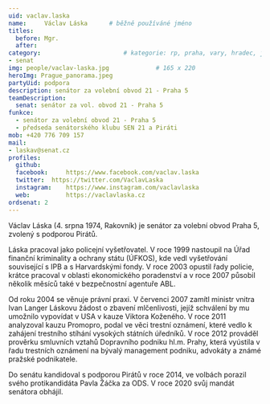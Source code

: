```yaml
---
uid: vaclav.laska
name:     Václav Láska  	# běžně používáné jméno
titles:
  before: Mgr. 
  after:
category:                 		# kategorie: rp, praha, vary, hradec, jmk, senat
- senat
img: people/vaclav-laska.jpg             # 165 x 220
heroImg: Prague_panorama.jpeg
partyUid: podpora
description: senátor za volební obvod 21 - Praha 5
teamDescription:
  senat: senátor za vol. obvod 21 - Praha 5
funkce:
  - senátor za volební obvod 21 - Praha 5
  - předseda senátorského klubu SEN 21 a Piráti
mob: +420 776 709 157
mail:
- laskav@senat.cz
profiles:
  github:                 
  facebook: 	https://www.facebook.com/vaclav.laska
  twitter: 	https://twitter.com/VaclavLaska
  instagram:    https://www.instagram.com/vaclavlaska
  web:          https://vaclavlaska.cz
ordsenat: 2
---
```


Václav Láska (4. srpna 1974, Rakovník) je senátor za volební obvod Praha 5, zvolený s podporou Pirátů.

Láska pracoval jako policejní vyšetřovatel. V roce 1999 nastoupil na Úřad finanční kriminality a ochrany státu (ÚFKOS), kde vedl vyšetřování související s IPB a s Harvardskými fondy. V roce 2003 opustil řady policie, krátce pracoval v oblasti ekonomického poradenství a v roce 2007 působil několik měsíců také v bezpečnostní agentuře ABL.

Od roku 2004 se věnuje právní praxi. V červenci 2007 zamítl ministr vnitra Ivan Langer Láskovu žádost o zbavení mlčenlivosti, jejíž schválení by mu umožnilo vypovídat v USA v kauze Viktora Koženého. V roce 2011 analyzoval kauzu Promopro, podal ve věci trestní oznámení, které vedlo k zahájení trestního stíhání vysokých státních úředníků. V roce 2012 prováděl prověrku smluvních vztahů Dopravního podniku hl.m. Prahy, která vyústila v řadu trestních oznámení na bývalý management podniku, advokáty a známé pražské podnikatele. 

Do senátu kandidoval s podporou Pirátů v roce 2014, ve volbách porazil svého protikandidáta Pavla Žáčka za ODS. V roce 2020 svůj mandát senátora obhájil. 
